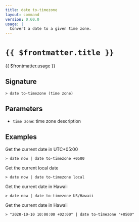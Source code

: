 ```yaml
---
title: date to-timezone
layout: command
version: 0.60.0
usage: |
  Convert a date to a given time zone.
---
```


# `{{ $frontmatter.title }}`

<div style='white-space: pre-wrap;'>{{ $frontmatter.usage }}</div>

## Signature

`> date to-timezone (time zone)`

## Parameters

- `time zone`: time zone description

## Examples

Get the current date in UTC+05:00

```shell
> date now | date to-timezone +0500
```

Get the current local date

```shell
> date now | date to-timezone local
```

Get the current date in Hawaii

```shell
> date now | date to-timezone US/Hawaii
```

Get the current date in Hawaii

```shell
> "2020-10-10 10:00:00 +02:00" | date to-timezone "+0500"
```
